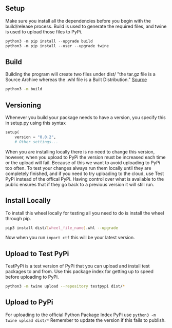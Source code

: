 ## Setup 
Make sure you install all the dependencies before you begin with the build/release process. Build is used to generate the required files, and twine is used to upload those files to PyPi.
```python
python3 -m pip install --upgrade build
python3 -m pip install --user --upgrade twine
```

## Build
Building the program will create two files under dist/ "the tar.gz file is a Source Archive whereas the .whl file is a Built Distribution." [Source](https://packaging.python.org/tutorials/packaging-projects/)
```bash
python3 -m build
```

## Versioning
Whenever you build your package needs to have a version, you specify this in setup.py using this syntax
```python
setup(
    version = "0.0.2",
    # Other settings...
```
When you are installing locally there is no need to change this version, however, when you upload to PyPi the version must be increased each time or the upload will fail. Because of this we want to avoid uploading to PyPi too often. To test your changes always run them locally until they are completely finished, and if you need to try uploading to the cloud, use Test PyPi instead of the offical PyPi. Having control over what is available to the public ensures that if they go back to a previous version it will still run.

## Install Locally
To install this wheel locally for testing all you need to do is install the wheel through pip.
```bash
pip3 install dist/[wheel_file_name].whl --upgrade
```
Now when you run ```import ctf``` this will be your latest version.

## Upload to Test PyPi
TestPyPi is a test version of PyPi that you can upload and install test packages to and from. Use this package index for getting up to speed before uploading to PyPi.
```bash
python3 -m twine upload --repository testpypi dist/*
```

## Upload to PyPi
For uploading to the official Python Package Index PyPi use ```python3 -m twine upload dist/*``` Remember to update the version if this fails to publish.